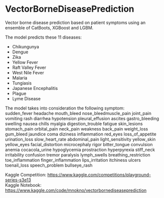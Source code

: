 # VectorBorneDiseasePrediction
Vector borne disease prediction based on patient symptoms using an ensemble of CatBoots, XGBoost and LGBM.  
  
The model predicts these 11 diseases:
- Chikungunya
- Dengue
- Zika
- Yellow Fever
- Raft Valley Fever
- West Nile Fever
- Malaria
- Tungiasis
- Japanese Encephalitis
- Plague
- Lyme Disease

The model takes into consideration the following symptom:  
sudden_fever headache mouth_bleed nose_bleedmuscle_pain joint_pain vomiting rash diarrhea hypotension pleural_effusion ascites gastro_bleeding swelling nausea chills myalgia digestion_trouble fatigue skin_lesions stomach_pain orbital_pain neck_pain weakness back_pain weight_loss gum_bleed jaundice coma diziness inflammation red_eyes loss_of_appetite urination_loss slow_heart_rate abdominal_pain light_sensitivity yellow_skin yellow_eyes facial_distortion microcephaly rigor bitter_tongue convulsion anemia cocacola_urine hypoglycemia prostraction hyperpyrexia stiff_neck irritability confusion tremor paralysis lymph_swells breathing_restriction toe_inflammation finger_inflammation lips_irritation itchiness ulcers toenail_loss speech_problem bullseye_rash

Kaggle Competition: https://www.kaggle.com/competitions/playground-series-s3e13  
Kaggle Notebook: https://www.kaggle.com/code/mnokno/vectorbornediseaseprediction
